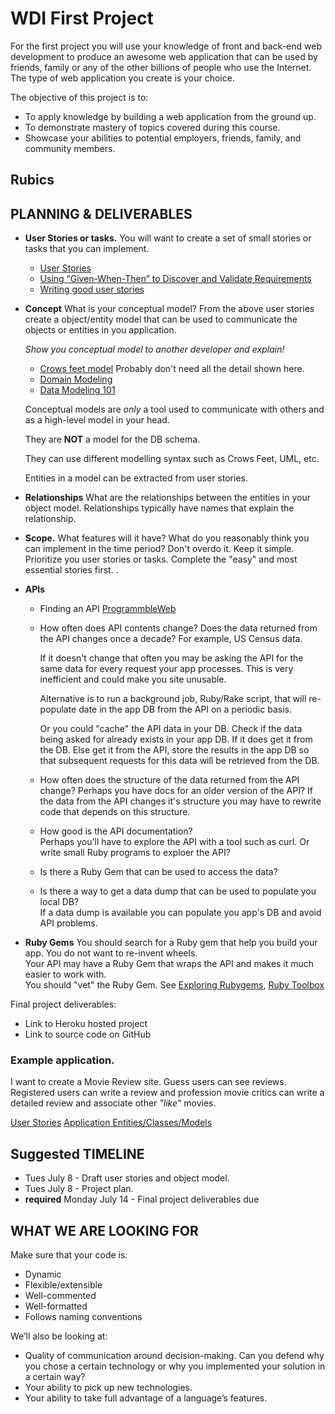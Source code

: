 # WDI First Project 

For the first project you will use your knowledge of front and back-end web development to produce an awesome web application that can be used by friends, family or any of the other billions of people who use the Internet. The type of web application you create is your choice.

The objective of this project is to:
* To apply knowledge by building a web application from the ground up.
* To demonstrate mastery of topics covered during this course.
* Showcase your abilities to potential employers, friends, family, and community members.


## Rubics

## PLANNING & DELIVERABLES

*  **User Stories or tasks.**
	You will want to create a set of small stories or tasks that you can
	implement. 
	* [User Stories](http://www.mountaingoatsoftware.com/agile/user-stories) 
	* [Using “Given-When-Then” to Discover and Validate Requirements](http://ebgconsulting.com/blog/using-given-when-then-to-discover-and-validate-requirements-2/)  
	* [Writing good user stories](https://www.youtube.com/watch?v=DaqyLWOEObY)
* **Concept** What is your conceptual model? From the above user stories create a object/entity model that can be used to communicate the objects or entities in you application.

	_Show you conceptual model to another developer and explain!_  
	
	* [Crows feet model](http://www.tdan.com/view-articles/7474)
		Probably don't need all the detail shown here.  
	* [Domain Modeling](http://www.agilemodeling.com/essays/initialRequirementsModeling.htm#DomainModel)
	* [Data Modeling 101](http://www.agiledata.org/essays/dataModeling101.html)
	
	Conceptual models are _only_ a tool used to communicate with others and as 
	a high-level model in your head.
	
	They are __NOT__ a model for the DB schema.
	
	They can use different modelling syntax such as Crows Feet, UML, etc. 
	
	Entities in a model can be extracted from user stories.

* **Relationships** What are the relationships between the entities in your object model. Relationships typically have names that explain the relationship.  

* **Scope.** What features will it have? What do you reasonably think you can implement in the time period? Don't overdo it. Keep it simple. Prioritize you user stories or tasks. Complete the "easy" and most essential stories first.
.  
* **APIs**
	* Finding an API [ProgrammbleWeb](http://www.programmableweb.com/)  
	* How often does API contents change? Does the data returned from the API changes once a decade? For example, US Census data.
	
		If it doesn't change that often you may be asking the API for the same data for every request your app processes. This is very inefficient and could make you site unusable.
		
		Alternative is to run a background job, Ruby/Rake script, that will 
		re-populate date in the app DB from the API on a periodic basis.
		
		Or you could "cache" the API data in your DB. Check if the data being asked for already exists in your app DB. If it does get it from the DB. Else get it from the API, store the results in the app DB so that subsequent requests for this data will be retrieved from the DB.
		
	* How often does the structure of the data returned from the API change?
		Perhaps you have docs for an older version of the API?
		If the data from the API changes it's structure you may have to rewrite code that depends on this structure.
	* How good is the API documentation?  
	   Perhaps you'll have to explore the API with a tool such as curl. Or write small Ruby programs to exploer the API?  
	* Is there a Ruby Gem that can be used to access the data?
	* Is there a way to get a data dump that can be used to populate you local DB?  
		If a data dump is available you can populate you app's DB and avoid API
  	    problems.  
  	    
* **Ruby Gems**
	You should search for a Ruby gem that help you build your app. You do not want to re-invent wheels.  
	Your API may have a Ruby Gem that wraps the API and makes it much easier to work with.  
	You should "vet" the Ruby Gem. See [Exploring Rubygems](http://railscasts.com/episodes/384-exploring-rubygems), [Ruby Toolbox](https://www.ruby-toolbox.com/)

Final project deliverables:  
* Link to Heroku hosted project  
* Link to source code on GitHub  


### Example application.

I want to create a Movie Review site. Guess users can see reviews. Registered users can write a review and profession movie critics can write a detailed review and associate other _"like"_ movies. 

[User Stories](user_stories.md)
[Application Entities/Classes/Models](entities.txt)

## Suggested TIMELINE

* Tues July 8 - Draft user stories and object model.
* Tues July 8 - Project plan.
* __required__ Monday July 14 - Final project deliverables due 

## WHAT WE ARE LOOKING FOR
Make sure that your code is:  
* Dynamic  
* Flexible/extensible  
* Well-commented  
* Well-formatted  
* Follows naming conventions  

We’ll also be looking at:  
* Quality of communication around decision-making. Can you defend why you chose a certain technology or why you implemented your solution in a certain way?  
* Your ability to pick up new technologies.  
* Your ability to take full advantage of a language’s features.  

